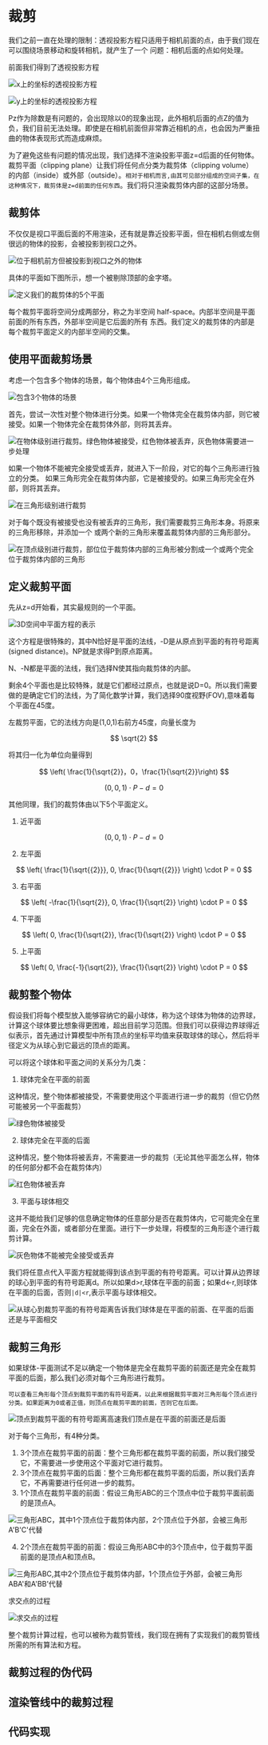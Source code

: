 # 裁剪

我们之前一直在处理的限制：透视投影方程只适用于相机前面的点，由于我们现在可以围绕场景移动和旋转相机，就产生了一个
问题：相机后面的点如何处理。

前面我们得到了透视投影方程

![x上的坐标的透视投影方程](../.gitbook/assets/chapter-16image21.jpg)

![y上的坐标的透视投影方程](../.gitbook/assets/chapter-16image22.jpg)

Pz作为除数是有问题的，会出现除以0的现象出现，此外相机后面的点Z的值为负，我们目前无法处理。即使是在相机前面但非常靠近相机的点，也会因为严重扭曲的物体表现形式而造成麻烦。

为了避免这些有问题的情况出现，我们选择不渲染投影平面z=d后面的任何物体。裁剪平面（clipping plane）让我们将任何点分类为裁剪体（clipping volume）的内部（inside）或外部（outside）。`相对于相机而言,由其可见部分组成的空间子集，在这种情况下，裁剪体是z=d前面的任何东西`。我们将只渲染裁剪体内部的这部分场景。

## 裁剪体

不仅仅是视口平面后面的不用渲染，还有就是靠近投影平面，但在相机右侧或左侧很远的物体的投影，会被投影到视口之外。

![位于相机前方但被投影到视口之外的物体](../.gitbook/assets/chapter-16image2.png)

具体的平面如下图所示，想一个被剔除顶部的金字塔。

![定义我们的裁剪体的5个平面](../.gitbook/assets/chapter-16image3.png)

每个裁剪平面将空间分成两部分，称之为半空间 half-space。内部半空间是平面前面的所有东西，外部半空间是它后面的所有
东西。我们定义的裁剪体的内部是每个裁剪平面定义的内部半空间的交集。

## 使用平面裁剪场景

考虑一个包含多个物体的场景，每个物体由4个三角形组成。

![包含3个物体的场景](../.gitbook/assets/chapter-16image4.png)

首先，尝试一次性对整个物体进行分类。如果一个物体完全在裁剪体内部，则它被接受。如果一个物体完全在裁剪体外部，则将其丢弃。

![在物体级别进行裁剪。绿色物体被接受，红色物体被丢弃，灰色物体需要进一步处理](../.gitbook/assets/chapter-16image5.png)

如果一个物体不能被完全接受或丢弃，就进入下一阶段，对它的每个三角形进行独立的分类。
如果三角形完全在裁剪体内部，它是被接受的。如果三角形完全在外部，则将其丢弃。

![在三角形级别进行裁剪](../.gitbook/assets/chapter-16image6.png)

对于每个既没有被接受也没有被丢弃的三角形，我们需要裁剪三角形本身。将原来的三角形移除，并添加一个
或两个新的三角形来覆盖裁剪体内部的三角形部分。

![在顶点级别进行裁剪，部位位于裁剪体内部的三角形被分割成一个或两个完全位于裁剪体内部的三角形](../.gitbook/assets/chapter-16image7.png)

## 定义裁剪平面

先从z=d开始看，其实最规则的一个平面。

![3D空间中平面方程的表示](../.gitbook/assets/img_v3_02ir_263529b7-94ef-434e-9d2a-9f9cb649084g.jpg)

这个方程是很特殊的，其中N恰好是平面的法线，-D是从原点到平面的有符号距离(signed distance)。NP就是求得P到原点距离。

N、-N都是平面的法线，我们选择N使其指向裁剪体的内部。

剩余4个平面也是比较特殊，就是它们都经过原点，也就是说D=0。所以我们需要做的是确定它们的法线，为了简化数学计算，我们选择90度视野(FOV),意味着每个平面在45度。

左裁剪平面，它的法线方向是(1,0,1)右前方45度，向量长度为 

$$
\sqrt{2}
$$

将其归一化为单位向量得到

$$
\left( \frac{1}{\sqrt{2}}，0，\frac{1}{\sqrt{2}}\right)
$$

$$
\left( 0,0,1  \right) \cdot P - d = 0
$$

其他同理，我们的裁剪体由以下5个平面定义。

1. 近平面

$$
\left( 0,0,1  \right) \cdot P - d = 0
$$

2. 左平面

$$
\left( \frac{1}{\sqrt{{2}}}, 0, \frac{1}{\sqrt{{2}}}  \right) \cdot P = 0
$$

3. 右平面

$$
\left( -\frac{1}{\sqrt{2}}, 0, \frac{1}{\sqrt{2}} \right) \cdot P = 0
$$

4. 下平面

$$
\left( 0, \frac{1}{\sqrt{2}}, \frac{1}{\sqrt{2}} \right) \cdot P = 0
$$

5. 上平面

$$
\left( 0, \frac{-1}{\sqrt{2}}, \frac{1}{\sqrt{2}} \right) \cdot P = 0
$$

## 裁剪整个物体

假设我们将每个模型放入能够容纳它的最小球体，称为这个球体为物体的边界球，计算这个球体要比想象得更困难，超出目前学习范围。但我们可以获得边界球得近似表示，首先通过计算模型中所有顶点的坐标平均值来获取球体的球心，然后将半径定义为从球心到它最远的顶点的距离。

可以将这个球体和平面之间的关系分为几类：

1. 球体完全在平面的前面

这种情况，整个物体都被接受，不需要使用这个平面进行进一步的裁剪（但它仍然可能被另一个平面裁剪）

![绿色物体被接受](../.gitbook/assets/chapter-16image9.png)

2. 球体完全在平面的后面

这种情况，整个物体将被丢弃，不需要进一步的裁剪（无论其他平面怎么样，物体的任何部分都不会在裁剪体内）

![红色物体被丢弃](../.gitbook/assets/chapter-16image10.png)

3. 平面与球体相交

这并不能给我们足够的信息确定物体的任意部分是否在裁剪体内，它可能完全在里面，完全在外面，或者部分在里面。进行下一步处理，将模型的三角形逐个进行裁剪计算。

![灰色物体不能被完全接受或丢弃](../.gitbook/assets/chapter-16image11.png)

我们将任意点代入平面方程就能得到该点到平面的有符号距离。可以计算从边界球的球心到平面的有符号距离d。所以如果d>r,球体在平面的前面；如果d<-r,则球体在平面的后面，否则`|d|<r`,表示平面与球体相交。

![从球心到裁剪平面的有符号距离告诉我们球体是在平面的前面、在平面的后面还是与平面相交](../.gitbook/assets/chapter-16image12.png)

## 裁剪三角形

如果球体-平面测试不足以确定一个物体是完全在裁剪平面的前面还是完全在裁剪平面的后面，那么我们必须对每个三角形进行裁剪。

`可以查看三角形每个顶点到裁剪平面的有符号距离，以此来根据裁剪平面对三角形每个顶点进行分类。如果距离为0或者正值，则顶点在裁剪平面的前面，否则它在后面。`

![顶点到裁剪平面的有符号距离高速我们顶点是在平面的前面还是后面](../.gitbook/assets/chapter-16image13.png)

对于每个三角形，有4种分类。

1. 3个顶点在裁剪平面的前面：整个三角形都在裁剪平面的前面，所以我们接受它，不需要进一步使用这个平面对它进行裁剪。
2. 3个顶点在裁剪平面的后面：整个三角形都在裁剪平面的后面，所以我们丢弃它，不再需要进行任何进一步的裁剪。
3. 1个顶点在裁剪平面的前面：假设三角形ABC的三个顶点中位于裁剪平面前面的是顶点A。

![三角形ABC，其中1个顶点位于裁剪体内部，2个顶点位于外部，会被三角形A'B'C'代替](../.gitbook/assets/chapter-16image14.png)

4. 2个顶点在裁剪平面的前面：假设三角形ABC中的3个顶点中，位于裁剪平面前面的是顶点A和顶点B。

![三角形ABC,其中2个顶点位于裁剪体内部，1个顶点位于外部，会被三角形ABA'和A'BB'代替](../.gitbook/assets/chapter-16image15.png)

求交点的过程

![求交点的过程](../.gitbook/assets/img_v3_02it_c05b330d-d851-4443-9f30-6ac827ebecdg.jpg)

整个裁剪计算过程，也可以被称为裁剪管线，我们现在拥有了实现我们的裁剪管线所需的所有算法和方程。

## 裁剪过程的伪代码

## 渲染管线中的裁剪过程

## 代码实现

```html

```
